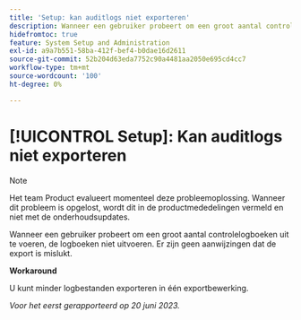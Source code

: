 ```yaml
---
title: 'Setup: kan auditlogs niet exporteren'
description: Wanneer een gebruiker probeert om een groot aantal controlelogboeken uit te voeren, de logboeken niet uitvoeren. Er zijn geen aanwijzingen dat de export is mislukt.
hidefromtoc: true
feature: System Setup and Administration
exl-id: a9a7b551-58ba-412f-bef4-b0dae16d2611
source-git-commit: 52b204d63eda7752c90a4481aa2050e695cd4cc7
workflow-type: tm+mt
source-wordcount: '100'
ht-degree: 0%

---
```


# [!UICONTROL Setup]: Kan auditlogs niet exporteren

>[!NOTE]
>
>Het team Product evalueert momenteel deze probleemoplossing. Wanneer dit probleem is opgelost, wordt dit in de productmededelingen vermeld en niet met de onderhoudsupdates.

Wanneer een gebruiker probeert om een groot aantal controlelogboeken uit te voeren, de logboeken niet uitvoeren. Er zijn geen aanwijzingen dat de export is mislukt.

**Workaround**

U kunt minder logbestanden exporteren in één exportbewerking.

_Voor het eerst gerapporteerd op 20 juni 2023._
